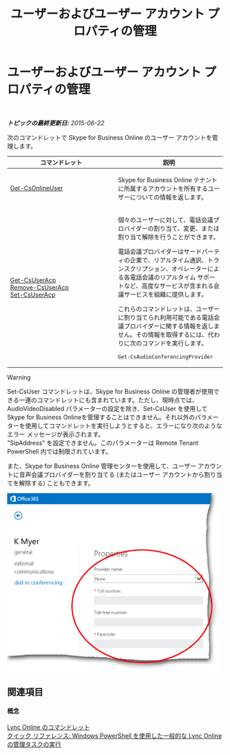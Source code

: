 ﻿---
title: ユーザーおよびユーザー アカウント プロパティの管理
TOCTitle: ユーザーおよびユーザー アカウント プロパティの管理
ms:assetid: 5d13ab15-0e12-4bd0-a970-f130de980404
ms:mtpsurl: https://technet.microsoft.com/ja-jp/library/Dn362790(v=OCS.15)
ms:contentKeyID: 56270083
ms.date: 06/02/2017
mtps_version: v=OCS.15
ms.translationtype: HT
---

# ユーザーおよびユーザー アカウント プロパティの管理

 

_**トピックの最終更新日:** 2015-06-22_

次のコマンドレットで Skype for Business Online のユーザー アカウントを管理します。


<table>
<colgroup>
<col style="width: 50%" />
<col style="width: 50%" />
</colgroup>
<thead>
<tr class="header">
<th>コマンドレット</th>
<th>説明</th>
</tr>
</thead>
<tbody>
<tr class="odd">
<td><p><a href="get-csonlineuser.md">Get-CsOnlineUser</a></p></td>
<td><p>Skype for Business Online テナントに所属するアカウントを所有するユーザーについての情報を返します。</p></td>
</tr>
<tr class="even">
<td><p><a href="get-csuseracp.md">Get-CsUserAcp</a><br />
<a href="remove-csuseracp.md">Remove-CsUserAcp</a><br />
<a href="set-csuseracp.md">Set-CsUserAcp</a></p></td>
<td><p>個々のユーザーに対して、電話会議プロバイダーの割り当て、変更、または割り当て解除を行うことができます。</p>
<p>電話会議プロバイダーはサードパーティの企業で、リアルタイム通訳、トランスクリプション、オペレーターによる各電話会議のリアルタイム サポートなど、高度なサービスが含まれる会議サービスを組織に提供します。</p>
<p>これらのコマンドレットは、ユーザーに割り当てられ利用可能である電話会議プロバイダーに関する情報を返しません。その情報を取得するには、代わりに次のコマンドを実行します。</p>
<pre><code>Get-CsAudioConferencingProvider</code></pre></td>
</tr>
</tbody>
</table>



> [!WARNING]
> Set-CsUser コマンドレットは、Skype for Business Online の管理者が使用できる一連のコマンドレットにも含まれています。ただし、現時点では、AudioVideoDisabled パラメーターの設定を除き、Set-CsUser を使用して Skype for Business Onlineを管理することはできません。それ以外のパラメーターを使用してコマンドレットを実行しようとすると、エラーになり次のようなエラー メッセージが表示されます。<BR>"SipAddress" を設定できません。このパラメーターは Remote Tenant PowerShell 内では制限されています。



また、Skype for Business Online 管理センターを使用して、ユーザー アカウントに音声会議プロバイダーを割り当てる (またはユーザー アカウントから割り当てを解除する) こともできます。

![Lync 管理センターのダイヤルイン会議のプロパティ](images/Dn362790.0c61f0c2-8aef-4020-a0a8-02580d43092a(OCS.15).png "Lync 管理センターのダイヤルイン会議のプロパティ")

## 関連項目

#### 概念

[Lync Online のコマンドレット](the-skype-for-business-online-cmdlets.md)  
[クイック リファレンス: Windows PowerShell を使用した一般的な Lync Online の管理タスクの実行](quick-reference-using-windows-powershell-to-do-common-skype-for-business-online-management-tasks.md)

